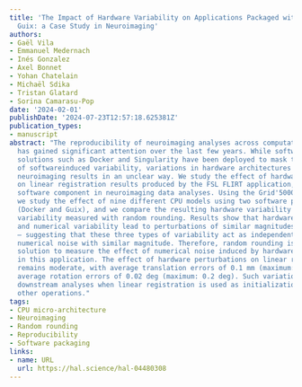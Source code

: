 ```yaml
---
title: 'The Impact of Hardware Variability on Applications Packaged with Docker and
  Guix: a Case Study in Neuroimaging'
authors:
- Gaël Vila
- Emmanuel Medernach
- Inés Gonzalez
- Axel Bonnet
- Yohan Chatelain
- Michaël Sdika
- Tristan Glatard
- Sorina Camarasu-Pop
date: '2024-02-01'
publishDate: '2024-07-23T12:57:18.625381Z'
publication_types:
- manuscript
abstract: "The reproducibility of neuroimaging analyses across computational environments
  has gained significant attention over the last few years. While software containerization
  solutions such as Docker and Singularity have been deployed to mask the effects
  of softwareinduced variability, variations in hardware architectures still impact
  neuroimaging results in an unclear way. We study the effect of hardware variability
  on linear registration results produced by the FSL FLIRT application, a widely-used
  software component in neuroimaging data analyses. Using the Grid'5000 infrastructure,
  we study the effect of nine different CPU models using two software packaging systems
  (Docker and Guix), and we compare the resulting hardware variability to numerical
  variability measured with random rounding. Results show that hardware, software,
  and numerical variability lead to perturbations of similar magnitudes — albeit uncorrelated
  — suggesting that these three types of variability act as independent sources of
  numerical noise with similar magnitude. Therefore, random rounding is as a practical
  solution to measure the effect of numerical noise induced by hardware variability
  in this application. The effect of hardware perturbations on linear registration
  remains moderate, with average translation errors of 0.1 mm (maximum: 0.5 mm) and
  average rotation errors of 0.02 deg (maximum: 0.2 deg). Such variations might impact
  downstream analyses when linear registration is used as initialization step for
  other operations."
tags:
- CPU micro-architecture
- Neuroimaging
- Random rounding
- Reproducibility
- Software packaging
links:
- name: URL
  url: https://hal.science/hal-04480308
---
```

